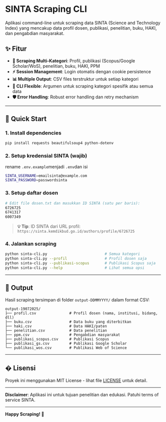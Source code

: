 # SINTA Scraping CLI

Aplikasi command-line untuk scraping data SINTA (Science and Technology Index) yang mencakup data profil dosen, publikasi, penelitian, buku, HAKI, dan pengabdian masyarakat.

## ✨ Fitur

- **🎯 Scraping Multi-Kategori**: Profil, publikasi (Scopus/Google Scholar/WoS), penelitian, buku, HAKI, PPM
- **⚡ Session Management**: Login otomatis dengan cookie persistence
- **📊 Multiple Output**: CSV files terstruktur untuk setiap kategori
- **🔧 CLI Flexible**: Argumen untuk scraping kategori spesifik atau semua data
- **🛡️ Error Handling**: Robust error handling dan retry mechanism

---

## 🚀 Quick Start

### 1. Install dependencies
```bash
pip install requests beautifulsoup4 python-dotenv
```

### 2. Setup kredensial SINTA (wajib)
rename `.env.example`menjadi `.env`dan isi
```bash
SINTA_USERNAME=emailsinta@example.com
SINTA_PASSWORD=passwordsinta
```

### 3. Setup daftar dosen
```bash
# Edit file dosen.txt dan masukkan ID SINTA (satu per baris):
6726725
6741317
6007349
```
> **💡 Tip**: ID SINTA dari URL profil: `https://sinta.kemdikbud.go.id/authors/profile/6726725`


### 4. Jalankan scraping
```bash
python sinta-cli.py                          # Semua kategori
python sinta-cli.py --profil                 # Profil dosen saja
python sinta-cli.py --publikasi-scopus       # Publikasi Scopus saja
python sinta-cli.py --help                   # Lihat semua opsi
```

---

## 📁 Output

Hasil scraping tersimpan di folder `output-DDMMYYYY/` dalam format CSV:

```
output-19072025/
├── profil.csv               # Profil dosen (nama, institusi, bidang, dll)
├── buku.csv                 # Data buku yang diterbitkan
├── haki.csv                 # Data HAKI/paten
├── penelitian.csv           # Data penelitian
├── ppm.csv                  # Pengabdian masyarakat
├── publikasi_scopus.csv     # Publikasi Scopus
├── publikasi_gs.csv         # Publikasi Google Scholar
└── publikasi_wos.csv        # Publikasi Web of Science
```

---

## � Lisensi

Proyek ini menggunakan MIT License - lihat file [LICENSE](LICENSE) untuk detail.

---

**Disclaimer**: Aplikasi ini untuk tujuan penelitian dan edukasi. Patuhi terms of service SINTA.

---

**Happy Scraping! 🎉**
